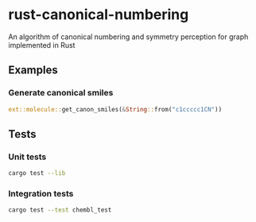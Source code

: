 # rust-canonical-numbering
An algorithm of canonical numbering and symmetry perception for graph implemented in Rust

## Examples 

### Generate canonical smiles
```rust
ext::molecule::get_canon_smiles(&String::from("c1ccccc1CN"))
```

## Tests

### Unit tests
```sh
cargo test --lib
```

### Integration tests 
```sh
cargo test --test chembl_test
```